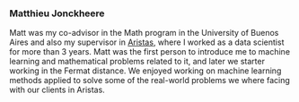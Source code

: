 ### Matthieu Jonckheere

Matt was my co-advisor in the Math program in the University of Buenos Aires and also my supervisor in [Aristas](https://www.aristas.com.ar/), where I worked as a data scientist for more than 3 years. 
Matt was the first person to introduce me to machine learning and mathematical problems related to it, and later we starter working in the Fermat distance. 
We enjoyed working on machine learning methods applied to solve some of the real-world problems we where facing with our clients in Aristas. 